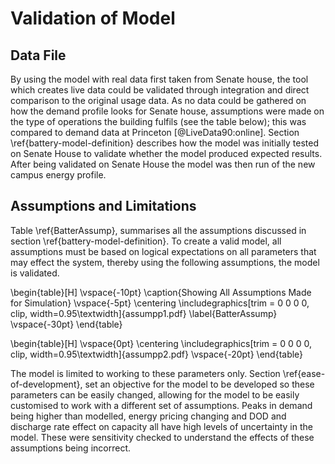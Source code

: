 
# Validation of Model

## Data File

By using the model with real data first taken from Senate house, the tool which creates live data could be validated through integration and direct comparison to the original usage data. As no data could be gathered on how the demand profile looks for Senate house, assumptions were made on the type of operations the building fulfils (see the table below); this was compared to demand data at Princeton [@LiveData90:online]. Section \ref{battery-model-definition} describes how the model was initially tested on Senate House to validate whether the model produced expected results. After being validated on Senate House the model was then run of the new campus energy profile.

## Assumptions and Limitations
Table \ref{BatterAssump}, summarises all the assumptions discussed in section \ref{battery-model-definition}. To create a valid model, all assumptions must be based on logical expectations on all parameters that may effect the system, thereby using the following assumptions, the model is validated.

\begin{table}[H]
\vspace{-10pt}
\caption{Showing All Assumptions Made for Simulation}
\vspace{-5pt}
 \centering
 \includegraphics[trim = 0 0 0 0, clip, width=0.95\textwidth]{assumpp1.pdf}
 \label{BatterAssump}
 \vspace{-30pt}
 \end{table}

 \begin{table}[H]
 \vspace{0pt}
  \centering
  \includegraphics[trim = 0 0 0 0, clip, width=0.95\textwidth]{assumpp2.pdf}
  \vspace{-20pt}
  \end{table}

 The model is limited to working to these parameters only. Section \ref{ease-of-development}, set an objective for the model to be developed so these parameters can be easily changed, allowing for the model to be easily customised to work with a different set of assumptions. Peaks in demand being higher than modelled, energy pricing changing and DOD and discharge rate effect on capacity all have high levels of uncertainty in the model. These were sensitivity checked to understand the effects of these assumptions being incorrect.
